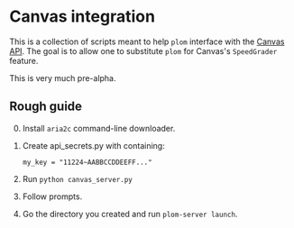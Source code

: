 # Canvas integration
This is a collection of scripts meant to help `plom` interface with
the [Canvas API](https://canvas.instructure.com/doc/api/). The goal is
to allow one to substitute `plom` for Canvas's `SpeedGrader` feature.

This is very much pre-alpha.


## Rough guide

0. Install `aria2c` command-line downloader.

1. Create api_secrets.py with containing:
   ```
   my_key = "11224~AABBCCDDEEFF..."
   ```

2. Run `python canvas_server.py`

3. Follow prompts.

4. Go the directory you created and run `plom-server launch`.
